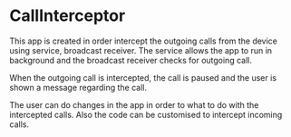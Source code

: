 # CallInterceptor

This app is created in order intercept the outgoing calls from the device using service, broadcast receiver. The service allows the app to run in background and the broadcast receiver checks for outgoing call.

When the outgoing call is intercepted, the call is paused and the user is shown a message regarding the call.

The user can do changes in the app in order to what to do with the intercepted calls. Also the code can be customised to intercept incoming calls.

